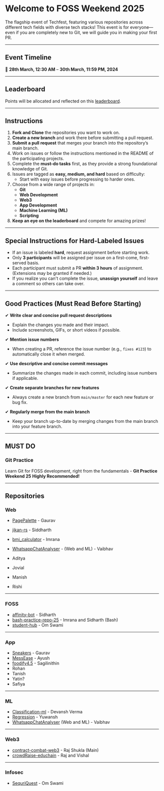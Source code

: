 # Welcome to FOSS Weekend 2025  

The flagship event of Techfest, featuring various repositories across different tech fields with diverse tech stacks! This event is for everyone—even if you are completely new to Git, we will guide you in making your first PR.  

---

## Event Timeline  

📅 **28th March, 12:30 AM** – **30th March, 11:59 PM, 2024**  

---


## Leaderboard  

Points will be allocated and reflected on this [leaderboard](link).  

---


## Instructions  

1. **Fork and Clone** the repositories you want to work on.  
2. **Create a new branch** and work there before submitting a pull request.  
3. **Submit a pull request** that merges your branch into the repository’s main branch.  
4. Work on issues or follow the instructions mentioned in the README of the participating projects.  
5. Complete the **must-do tasks** first, as they provide a strong foundational knowledge of Git.  
6. Issues are tagged as **easy, medium, and hard** based on difficulty:  
   - Start with easy issues before progressing to harder ones.  
7. Choose from a wide range of projects in:  
   - **Git**  
   - **Web Development**  
   - **Web3**  
   - **App Development**  
   - **Machine Learning (ML)**  
   - **Scripting**  
8. **Keep an eye on the leaderboard** and compete for amazing prizes!  

---

## Special Instructions for Hard-Labeled Issues  

- If an issue is labeled **hard**, request assignment before starting work.  
- Only **3 participants** will be assigned per issue on a first-come, first-served basis.  
- Each participant must submit a PR **within 3 hours** of assignment. (Extensions may be granted if needed.)  
- If you realize you can't complete the issue, **unassign yourself** and leave a comment so others can take over.  

---

## Good Practices (Must Read Before Starting)  

✔ **Write clear and concise pull request descriptions**  
   - Explain the changes you made and their impact.  
   - Include screenshots, GIFs, or short videos if possible.  

✔ **Mention issue numbers**  
   - When creating a PR, reference the issue number (e.g., `fixes #123`) to automatically close it when merged.  

✔ **Use descriptive and concise commit messages**  
   - Summarize the changes made in each commit, including issue numbers if applicable.  

✔ **Create separate branches for new features**  
   - Always create a new branch from `main/master` for each new feature or bug fix.  

✔ **Regularly merge from the main branch**  
   - Keep your branch up-to-date by merging changes from the main branch into your feature branch.  

---
## MUST DO  
### Git Practice  
Learn Git for FOSS development, right from the fundamentals - **Git Practice Weekend 25**   **Highly Recommended!**  

---

## Repositories  

### Web 
- [PagePalette](https://github.com/iiitl/PagePalette) - Gaurav  
- [jikan-rs](https://gitHub.com/iiitl/jikan-rs) - Siddharth
- [bmi_calculator](https://github.com/iiitl/bmi_calculator) - Imrana
- [WhatsappChatAnalyser](https://github.com/iiitl/WhatsappChatAnalyser) - (Web and ML) - Vaibhav

- Aditya  
- Jovial  
- Manish  
- Rishi  

---

### FOSS 
- [affinity-bot](https://gitHub.com/iiitl/affinity-bot) - Sidharth  
- [bash-practice-repo-25](https://github.com/iiitl/bash-practice-repo-25) - Imrana and Sidharth (Bash)  
- [student-hub](https://github.com/iiitl/student-hub) - Om Swami  

---

### App 
- [Sneakers](https://github.com/iiitl/Sneakers) - Gaurav  
- [MessEase](http://github.com/iiitl/MessEase) - Ayush  
- [foodify4.5](https://github.com/iiitl/foodify4.5) - Sagilinithin  
- Rohan  
- Tanish  
- Yatin?  
- Safiya  

---

### ML
- [Classification-ml](https://github.com/iiitl/Classification-ml) - Devansh Verma  
- [Regression](https://github.com/iiitl/Regression) - Yuwansh  
- [WhatsappChatAnalyser](https://github.com/iiitl/WhatsappChatAnalyser) (Web and ML) - Vaibhav
---

### Web3  
- [contract-combat-web3](https://github.com/iiitl/contract-combat-web3) - Raj Shukla (Main)  
- [crowdRaise-educhain](https://github.com/iiitl/crowdRaise-educhain/issues) - Raj and Vishal

---

### Infosec  
- [SequriQuest](https://github.com/iiitl/SequriQuest) - Om Swami  
